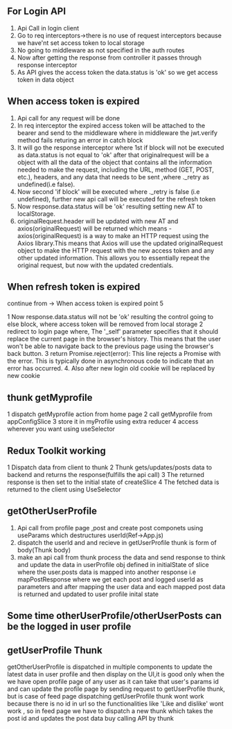 ## For Login API

1. Api Call in login client
2. Go to req interceptors->there is no use of request interceptors because we have'nt set access token to local storage
3. No going to middleware as not specified in the auth routes
4. Now after getting the response from controller it passes through response interceptor
5. As API gives the access token the data.status is 'ok' so we get access token in data object

## When access token is expired

1. Api call for any request will be done
2. In req interceptor the expired access token will be attached to the bearer and send to the middleware where in middleware the jwt.verify method fails returing an error in catch block
3. It will go the response interceptor where 1st if block will not be executed as data.status is not equal to 'ok' after that originalrequest will be a object with all the data of the object that contains all the information needed to make the request, including the URL, method (GET, POST, etc.), headers, and any data that needs to be sent ,where .\_retry as undefined(i.e false).
4. Now second 'if block' will be executed where .\_retry is false (i.e undefined), further new api call will be executed for the refresh token
5. Now response.data.status will be 'ok' resulting setting new AT to localStorage.
6. originalRequest.header will be updated with new AT and axios(originalRequest) will be returned which means - axios(originalRequest) is a way to make an HTTP request using the Axios library.This means that Axios will use the updated originalRequest object to make the HTTP request with the new access token and any other updated information. This allows you to essentially repeat the original request, but now with the updated credentials.

## When refresh token is expired

continue from -> When access token is expired point 5

1 Now response.data.status will not be 'ok' resulting the control going to else block, where access token will be removed from local storage
2 redirect to login page where, The '\_self' parameter specifies that it should replace the current page in the browser's history. This means that the user won't be able to navigate back to the previous page using the browser's back button.
3 return Promise.reject(error): This line rejects a Promise with the error. This is typically done in asynchronous code to indicate that an error has occurred. 4. Also after new login old cookie will be replaced by new cookie

## thunk getMyprofile

1 dispatch getMyprofile action from home page
2 call getMyprofile from appConfigSlice
3 store it in myProfile using extra reducer
4 access wherever you want using useSelector

## Redux Toolkit working

1 Dispatch data from client to thunk
2 Thunk gets/updates/posts data to backend and returns the response(fulfills the api call)
3 The returned response is then set to the initial state of createSlice
4 The fetched data is returned to the client using UseSelector

## getOtherUserProfile

1. Api call from profile page ,post and create post componets using useParams which destructures userId(Ref->App.js)
2. dispatch the userId and and recieve in getUserProfile thunk is form of body(Thunk body)
3. make an api call from thunk process the data and send response to think and update the data in userProfile obj defined in initialState of slice where the user.posts data is mapped into another response i.e mapPostResponse where we get each post and logged userId as parameters and after mapping the user data and each mapped post data is returned and updated to user profile inital state

## Some time otherUserProfile/otherUserPosts can be the logged in user profile

## getUserProfile Thunk

getOtherUserProfile is dispatched in multiple components to update the latest data in user profile and then display on the UI,it is good only when the we have open profile page of any user as it can take that user's params id and can update the profile page by sending request to getUserProfile thunk, but is case of feed page dispatching getUserProfile thunk wont work because there is no id in url so the functionalities like 'Like and dislike' wont work , so in feed page we have to dispatch a new thunk which takes the post id and updates the post data buy calling API by thunk
